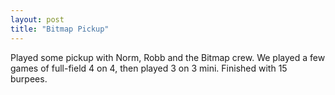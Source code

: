 ```yaml
---
layout: post
title: "Bitmap Pickup"
---
```


Played some pickup with Norm, Robb and the Bitmap crew. We played a few games of full-field 4 on 4, then played 3 on 3 mini. Finished with 15 burpees.
